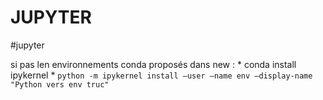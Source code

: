 # JUPYTER
#jupyter

si pas len environnements conda proposés dans new :
	* conda install ipykernel
	* `python -m ipykernel install —user —name env —display-name "Python vers env truc"`